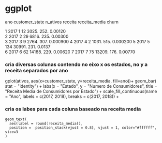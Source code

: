 # ggplot

 ano customer_state n_ativos receita receita_media    churn <br>
   
 1  2017              1       12   3025.          252. 0.00120 <br>
 2  2017              2       29   6816.          235. 0.00300 <br>
 3  2017              3        9   2764.          307. 0.000900
 4  2017              4        2   1031.          515. 0.000200
 5  2017              5      134  30991.          231. 0.0137  
 6  2017              6       62  14188.          229. 0.00620 
 7  2017              7       75  13209.          176. 0.00770 

### cria diversas colunas contendo no eixo x os estados, no y a receita separados por ano
gplot(ativos, aes(x=customer_state, y=receita_media, fill=ano))+
    geom_bar( stat = "identity") +
    labs(x = "Estado", y = "Numero de Consumidores", title = "Receita Media de Consumidores por Estado") +
    scale_fill_continuous(name = "Ano", labels = c(2017, 2018), breaks = c(2017, 2018)) + 
### cria os labes para cada coluna baseado na receita media
    geom_text(
      aes(label = round(receita_media)),
      position =  position_stack(vjust = 0.8), vjust = 1, color="#ffffff", size=3
    ) 
